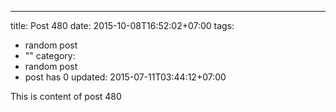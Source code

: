 ---
title: Post 480
date: 2015-10-08T16:52:02+07:00
tags:
  - random post
  - ""
category:
  - random post
  - post has 0
updated: 2015-07-11T03:44:12+07:00

This is content of post 480